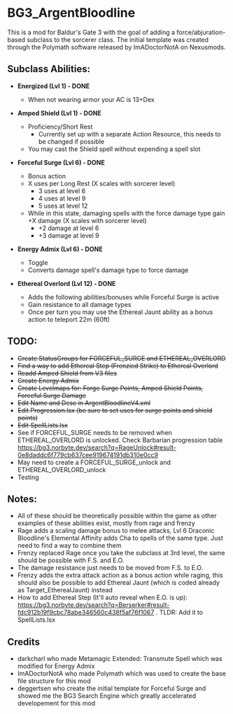 # BG3_ArgentBloodline
This is a mod for Baldur's Gate 3 with the goal of adding a force/abjuration-based subclass to the sorcerer class. The initial template was created through the Polymath software released by ImADoctorNotA on Nexusmods.

## Subclass Abilities:

* **Energized (Lvl 1) - DONE**
  - When not wearing armor your AC is 13+Dex
 * **Amped Shield (Lvl 1) - DONE**
  	- Proficiency/Short Rest
   		- Currently set up with a separate Action Resource, this needs to be changed if possible
  	- You may cast the Shield spell without expending a spell slot

* **Forceful Surge (Lvl 6) - DONE**
  	-	Bonus action
  	-	X uses per Long Rest (X scales with sorcerer level)
  		-	3 uses at level 6
  	 	- 	4 uses at level 9
  	  	- 	5 uses at level 12	 
  	-	While in this state, damaging spells with the force damage type gain +X damage (X scales with sorcerer level)
  		-	+2 damage at level 6
  	 	-	+3 damage at level 9	

* **Energy Admix (Lvl 6) - DONE**
	- Toggle
	- Converts damage spell's damage type to force damage

* **Ethereal Overlord (Lvl 12) - DONE**
	- Adds the following abilities/bonuses while Forceful Surge is active
 	- Gain resistance to all damage types
 	- Once per turn you may use the Ethereal Jaunt ability as a bonus action to teleport 22m (60ft)

## TODO:
* ~~Create StatusGroups for FORCEFUL_SURGE and ETHEREAL_OVERLORD~~
* ~~Find a way to add Ethereal Step (Frenzied Strike) to Ethereal Overlord~~
* ~~Readd Amped Shield from V3 files~~
* ~~Create Energy Admix~~
* ~~Create Levelmaps for: Forge Surge Points, Amped Shield Points, Forceful Surge Damage~~
* ~~Edit Name and Desc in ArgentBloodlineV4.xml~~
* ~~Edit Progression.lsx (be sure to set uses for surge points and shield points)~~
* ~~Edit SpellLists.lsx~~
* See if FORCEFUL_SURGE needs to be removed when ETHEREAL_OVERLORD is unlocked. Check Barbarian progression table https://bg3.norbyte.dev/search?q=RageUnlock#result-0e8daddc6f779cb637cee919674191db310e0cc9
* May need to create a FORCEFUL_SURGE_unlock and ETHEREAL_OVERLORD_unlock
* Testing

## Notes: 
* All of these should be theoretically possible within the game as other examples of these abilities exist, mostly from rage and frenzy
* Rage adds a scaling damage bonus to melee attacks, Lvl 6 Draconic Bloodline's Elemental Affinity adds Cha to spells of the same type. Just need to find a way to combine them
* Frenzy replaced Rage once you take the subclass at 3rd level, the same should be possible with F.S. and E.O.
* The damage resistance just needs to be moved from F.S. to E.O.
* Frenzy adds the extra attack action as a bonus action while raging, this should also be possible to add Ethereal Jaunt (which is coded already as Target_EtherealJaunt) instead
* How to add Ethereal Step (It'll auto reveal when E.O. is up): https://bg3.norbyte.dev/search?q=Berserker#result-fdc912b19f9cbc78abe346560c438f5af76f1067 . TLDR: Add it to SpellLists.lsx

## Credits
* darkcharl who made Metamagic Extended: Transmute Spell which was modified for Energy Admix
* ImADoctorNotA who made Polymath which was used to create the base file structure for this mod
* deggertsen who create the initial template for Forceful Surge and showed me the BG3 Search Engine which greatly accelerated developement for this mod
